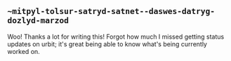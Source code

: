## `~mitpyl-tolsur-satryd-satnet--daswes-datryg-dozlyd-marzod`
Woo! Thanks a lot for writing this! Forgot how much I missed getting status updates on urbit; it's great being able to know what's being currently worked on.